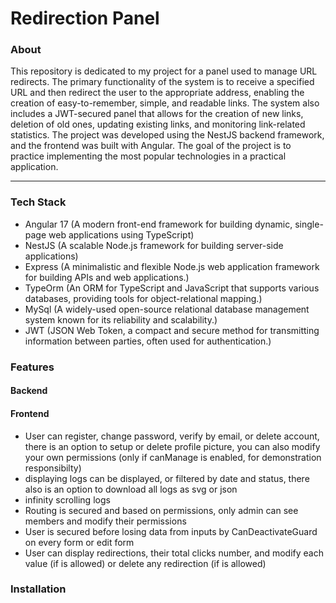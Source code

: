 # Redirection Panel

### About

This repository is dedicated to my project for a panel used to manage URL redirects. The primary functionality of the system is to receive a specified URL and then redirect the user to the appropriate address, enabling the creation of easy-to-remember, simple, and readable links. The system also includes a JWT-secured panel that allows for the creation of new links, deletion of old ones, updating existing links, and monitoring link-related statistics. The project was developed using the NestJS backend framework, and the frontend was built with Angular. The goal of the project is to practice implementing the most popular technologies in a practical application.

---

### Tech Stack

- Angular 17 (A modern front-end framework for building dynamic, single-page web applications using TypeScript)
- NestJS (A scalable Node.js framework for building server-side applications)
- Express (A minimalistic and flexible Node.js web application framework for building APIs and web applications.)
- TypeOrm (An ORM for TypeScript and JavaScript that supports various databases, providing tools for object-relational mapping.)
- MySql (A widely-used open-source relational database management system known for its reliability and scalability.)
- JWT (JSON Web Token, a compact and secure method for transmitting information between parties, often used for authentication.)

### Features

#### Backend

#### Frontend

- User can register, change password, verify by email, or delete account, there is an option to setup or delete profile picture, you can also modify your own permissions (only if canManage is enabled, for demonstration responsibilty)
- displaying logs can be displayed, or filtered by date and status, there also is an option to download all logs as svg or json
- infinity scrolling logs
- Routing is secured and based on permissions, only admin can see members and modify their permissions
- User is secured before losing data from inputs by CanDeactivateGuard on every form or edit form
- User can display redirections, their total clicks number, and modify each value (if is allowed) or delete any redirection (if is allowed)

### Installation
